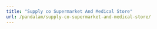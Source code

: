 ```yaml
---
title: "Supply co Supermarket And Medical Store"
url: /pandalam/supply-co-supermarket-and-medical-store/
---
```

